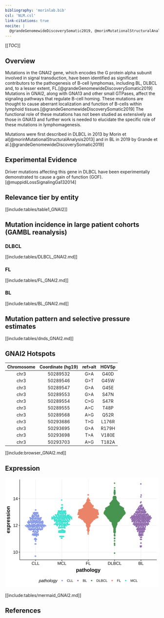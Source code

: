 ```yaml
---
bibliography: 'morinlab.bib'
csl: 'NLM.csl'
link-citations: true
nocite: |
  @grandeGenomewideDiscoverySomatic2019, @morinMutationalStructuralAnalysis2013
---
```

[[_TOC_]]

## Overview
Mutations in the GNAI2 gene, which encodes the G protein alpha subunit involved in signal transduction, have been identified as significant contributors to the pathogenesis of B-cell lymphomas, including BL, DLBCL and, to a lesser extent, FL.[@grandeGenomewideDiscoverySomatic2019] Mutations in GNAI2, along with GNA13 and other small GTPases, affect the signaling pathways that regulate B-cell homing. These mutations are thought to cause aberrant localization and function of B-cells within lymphoid tissues.[@grandeGenomewideDiscoverySomatic2019] The functional role of these mutations has not been studied as extensively as those in GNA13 and further work is needed to elucidate the specific role of these mutations in lymphomagenesis. 

Mutations were first described in DLBCL in 2013 by Morin et al[@morinMutationalStructuralAnalysis2013] and in BL in 2019 by Grande et al.[@grandeGenomewideDiscoverySomatic2019]


## Experimental Evidence

Driver mutations affecting this gene in DLBCL have been experimentally demonstrated to cause a gain of function (GOF).[@muppidiLossSignalingGa132014]

## Relevance tier by entity

[[include:tables/table1_GNAI2]]

## Mutation incidence in large patient cohorts (GAMBL reanalysis)

### DLBCL
[[include:tables/DLBCL_GNAI2.md]]

### FL
[[include:tables/FL_GNAI2.md]]

### BL
[[include:tables/BL_GNAI2.md]]

## Mutation pattern and selective pressure estimates

[[include:tables/dnds_GNAI2.md]]

## GNAI2 Hotspots

| Chromosome |Coordinate (hg19) | ref>alt | HGVSp | 
 | :---:| :---: | :--: | :---: |
| chr3 | 50289532 | G>A | G40D |
| chr3 | 50289546 | G>T | G45W |
| chr3 | 50289547 | G>A | G45E |
| chr3 | 50289553 | G>A | S47N |
| chr3 | 50289554 | C>G | S47R |
| chr3 | 50289555 | A>C | T48P |
| chr3 | 50289568 | A>G | Q52R |
| chr3 | 50293686 | T>G | L176R |
| chr3 | 50293695 | G>A | R179H |
| chr3 | 50293698 | T>A | V180E |
| chr3 | 50293703 | A>G | T182A |

[[include:browser_GNAI2.md]]

## Expression
![](images/gene_expression/GNAI2_by_pathology.svg)

[[include:tables/mermaid_GNAI2.md]]

## References

<!-- ORIGIN: morinMutationalStructuralAnalysis2013 -->
<!-- DLBCL: morinMutationalStructuralAnalysis2013 -->
<!-- BL: grandeGenomewideDiscoverySomatic2019 -->
